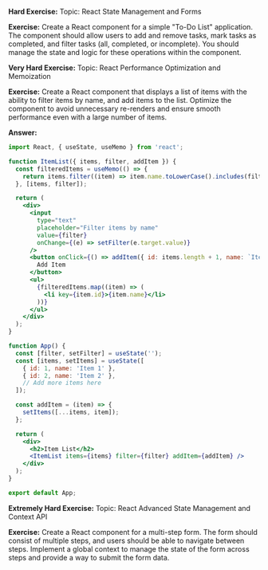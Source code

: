 

**Hard Exercise:**
Topic: React State Management and Forms

**Exercise:**
Create a React component for a simple "To-Do List" application. The component should allow users to add and remove tasks, mark tasks as completed, and filter tasks (all, completed, or incomplete). You should manage the state and logic for these operations within the component.



**Very Hard Exercise:**
Topic: React Performance Optimization and Memoization

**Exercise:**
Create a React component that displays a list of items with the ability to filter items by name, and add items to the list. Optimize the component to avoid unnecessary re-renders and ensure smooth performance even with a large number of items.

**Answer:**
```jsx
import React, { useState, useMemo } from 'react';

function ItemList({ items, filter, addItem }) {
  const filteredItems = useMemo(() => {
    return items.filter((item) => item.name.toLowerCase().includes(filter.toLowerCase()));
  }, [items, filter]);

  return (
    <div>
      <input
        type="text"
        placeholder="Filter items by name"
        value={filter}
        onChange={(e) => setFilter(e.target.value)}
      />
      <button onClick={() => addItem({ id: items.length + 1, name: `Item ${items.length + 1}` })}>
        Add Item
      </button>
      <ul>
        {filteredItems.map((item) => (
          <li key={item.id}>{item.name}</li>
        ))}
      </ul>
    </div>
  );
}

function App() {
  const [filter, setFilter] = useState('');
  const [items, setItems] = useState([
    { id: 1, name: 'Item 1' },
    { id: 2, name: 'Item 2' },
    // Add more items here
  ]);

  const addItem = (item) => {
    setItems([...items, item]);
  };

  return (
    <div>
      <h2>Item List</h2>
      <ItemList items={items} filter={filter} addItem={addItem} />
    </div>
  );
}

export default App;
```

**Extremely Hard Exercise:**
Topic: React Advanced State Management and Context API

**Exercise:**
Create a React component for a multi-step form. The form should consist of multiple steps, and users should be able to navigate between steps. Implement a global context to manage the state of the form across steps and provide a way to submit the form data.

